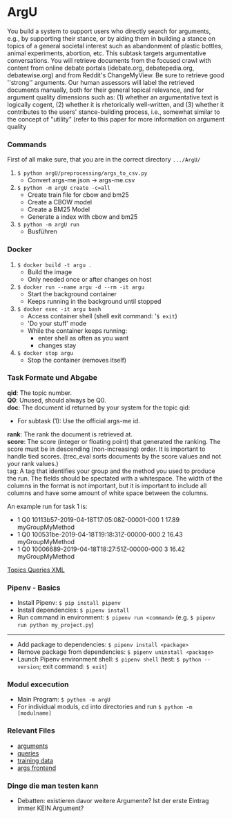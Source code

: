 # ArgU

You build a system to support users who directly search for arguments, e.g., by supporting their stance, or by aiding them in building a stance on topics of a general societal interest such as abandonment of plastic bottles, animal experiments, abortion, etc. This subtask targets argumentative conversations. You will retrieve documents from the focused crawl with content from online debate portals (idebate.org, debatepedia.org, debatewise.org) and from Reddit's ChangeMyView. Be sure to retrieve good ''strong'' arguments. Our human assessors will label the retrieved documents manually, both for their general topical relevance, and for argument quality dimensions such as: (1) whether an argumentative text is logically cogent, (2) whether it is rhetorically well-written, and (3) whether it contributes to the users' stance-building process, i.e., somewhat similar to the concept of "utility" (refer to this paper for more information on argument quality 

### Commands 

First of all make sure, that you are in the correct directory `.../ArgU/`

1. ` $ python argU/preprocessing/args_to_csv.py `
	- Convert args-me.json -> args-me.csv
2. ` $ python -m argU create -c=all `
	- Create train file for cbow and bm25
	- Create a CBOW model
	- Create a BM25 Model
	- Generate a index with cbow and bm25
3. ` $ python -m argU run `
	- Busführen

### Docker

1. ` $ docker build -t argu . `
	- Build the image
	- Only needed once or after changes on host
2. ` $ docker run --name argu -d --rm -it argu `
	- Start the background container
	- Keeps running in the background until stopped
3. ` $ docker exec -it argu bash `
	- Access container shell (shell exit command: '` $ exit `)
	- 'Do your stuff' mode
	- While the container keeps running:
		- enter shell as often as you want
		- changes stay
4. ` $ docker stop argu `
	- Stop the container (removes itself)

### Task Formate und Abgabe

<b>qid</b>: The topic number.<br>
<b>Q0</b>: Unused, should always be Q0.<br>
<b>doc</b>: The document id returned by your system for the topic qid:<br>
* For subtask (1): Use the official args-me id.<br>

<b>rank</b>: The rank the document is retrieved at.<br>
<b>score</b>: The score (integer or floating point) that generated the ranking. The score must be in descending (non-increasing) order. It is important to handle tied scores. (trec_eval sorts documents by the score values and not your rank values.)<br>
tag: A tag that identifies your group and the method you used to produce the run.
The fields should be spectated with a whitespace. The width of the columns in the format is not important, but it is important to include all columns and have some amount of white space between the columns.

An example run for task 1 is:
- 1 Q0 10113b57-2019-04-18T17:05:08Z-00001-000 1 17.89 myGroupMyMethod
- 1 Q0 100531be-2019-04-18T19:18:31Z-00000-000 2 16.43 myGroupMyMethod
- 1 Q0 10006689-2019-04-18T18:27:51Z-00000-000 3 16.42 myGroupMyMethod

[Topics Queries XML](resources/topics-automatic-runs-task-1.xml)

### Pipenv - Basics
* Install Pipenv: ``` $ pip install pipenv ```
* Install dependencies: ``` $ pipenv install ```
* Run command in environment: ``` $ pipenv run <command> ``` (e.g. ``` $ pipenv run python my_project.py ```)
---
* Add package to dependencies: ``` $ pipenv install <package> ```
* Remove package from dependencies: ``` $ pipenv uninstall <package> ```
* Launch Pipenv environment shell: ``` $ pipenv shell ``` (test: ``` $ python --version ```; exit command: ``` $ exit ```)

### Modul excecution
* Main Program: ``` $ python -m argU ```
* For individual moduls, cd into directories and run ``` $ python -m [modulname] ```

### Relevant Files
* [arguments](https://zenodo.org/record/3274636#.XeAyUi03v4a)
* [queries](https://github.com/webis-de/SIGIR-19/blob/master/Data/topics.csv)
* [training data](https://git.informatik.uni-leipzig.de/lg80beba/argument-quality-evaluation/tree/master/Dataset%20Final%20Study)
* [args frontend](https://git.webis.de/args)

### Dinge die man testen kann
* Debatten: existieren davor weitere Argumente? Ist der erste Eintrag immer KEIN Argument?